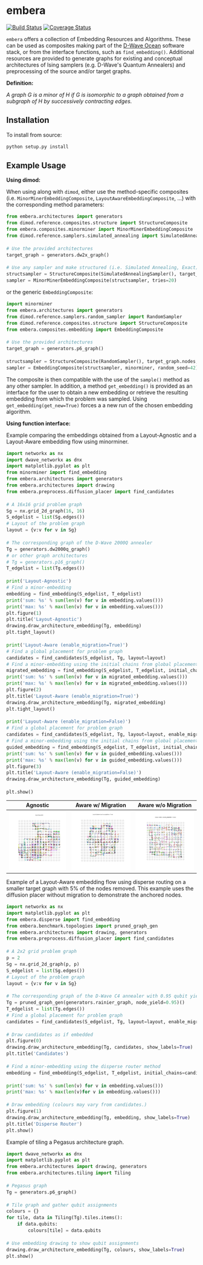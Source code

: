 embera
======

[![Build Status](https://travis-ci.org/joseppinilla/embera.svg?branch=master)](https://travis-ci.org/joseppinilla/embera)
[![Coverage Status](https://coveralls.io/repos/github/joseppinilla/embera/badge.svg?branch=master)](https://coveralls.io/github/joseppinilla/embera?branch=master)

`embera` offers a collection of Embedding Resources and Algorithms.
These can be used as composites making part of the [D-Wave
Ocean](https://ocean.dwavesys.com/) software stack, or from the
interface functions, such as `find_embedding()`. Additional resources
are provided to generate graphs for existing and conceptual
architectures of Ising samplers (e.g. D-Wave's Quantum Annealers) and
preprocessing of the source and/or target graphs.

**Definition:**

*A graph G is a minor of H if G is isomorphic to a graph obtained from a
subgraph of H by successively contracting edges.*

Installation
------------

To install from source:

``` bash
python setup.py install
```

Example Usage
-------------

**Using dimod:**

When using along with `dimod`, either use the method-specific composites
(i.e. `MinorMinerEmbeddingComposite`, `LayoutAwareEmbeddingComposite`,
...) with the corresponding method parameters:

``` python
from embera.architectures import generators
from dimod.reference.composites.structure import StructureComposite
from embera.composites.minorminer import MinorMinerEmbeddingComposite
from dimod.reference.samplers.simulated_annealing import SimulatedAnnealingSampler

# Use the provided architectures
target_graph = generators.dw2x_graph()

# Use any sampler and make structured (i.e. Simulated Annealing, Exact) or use structured sampler if available (i.e. D-Wave machine)
structsampler = StructureComposite(SimulatedAnnealingSampler(), target_graph.nodes, target_graph.edges)
sampler = MinorMinerEmbeddingComposite(structsampler, tries=20)
```

or the generic `EmbeddingComposite`:

``` python
import minorminer
from embera.architectures import generators
from dimod.reference.samplers.random_sampler import RandomSampler
from dimod.reference.composites.structure import StructureComposite
from embera.composites.embedding import EmbeddingComposite

# Use the provided architectures
target_graph = generators.p6_graph()

structsampler = StructureComposite(RandomSampler(), target_graph.nodes, target_graph.edges)
sampler = EmbeddingComposite(structsampler, minorminer, random_seed=42)
```

The composite is then compatible with the use of the `sample()` method
as any other sampler. In addition, a method `get_embedding()` is
provided as an interface for the user to obtain a new embedding or
retrieve the resulting embedding from which the problem was sampled.
Using `get_embedding(get_new=True)` forces a a new run of the chosen
embedding algorithm.

**Using function interface:**

Example comparing the embeddings obtained from a Layout-Agnostic and a
Layout-Aware embedding flow using minorminer.

``` python
import networkx as nx
import dwave_networkx as dnx
import matplotlib.pyplot as plt
from minorminer import find_embedding
from embera.architectures import generators
from embera.architectures import drawing
from embera.preprocess.diffusion_placer import find_candidates

# A 16x16 grid problem graph
Sg = nx.grid_2d_graph(16, 16)
S_edgelist = list(Sg.edges())
# Layout of the problem graph
layout = {v:v for v in Sg}

# The corresponding graph of the D-Wave 2000Q annealer
Tg = generators.dw2000q_graph()
# or other graph architectures
# Tg = generators.p16_graph()
T_edgelist = list(Tg.edges())

print('Layout-Agnostic')
# Find a minor-embedding
embedding = find_embedding(S_edgelist, T_edgelist)
print('sum: %s' % sum(len(v) for v in embedding.values()))
print('max: %s' % max(len(v) for v in embedding.values()))
plt.figure(1)
plt.title('Layout-Agnostic')
drawing.draw_architecture_embedding(Tg, embedding)
plt.tight_layout()

print('Layout-Aware (enable_migration=True)')
# Find a global placement for problem graph
candidates = find_candidates(S_edgelist, Tg, layout=layout)
# Find a minor-embedding using the initial chains from global placement
migrated_embedding = find_embedding(S_edgelist, T_edgelist, initial_chains=candidates)
print('sum: %s' % sum(len(v) for v in migrated_embedding.values()))
print('max: %s' % max(len(v) for v in migrated_embedding.values()))
plt.figure(2)
plt.title('Layout-Aware (enable_migration=True)')
drawing.draw_architecture_embedding(Tg, migrated_embedding)
plt.tight_layout()

print('Layout-Aware (enable_migration=False)')
# Find a global placement for problem graph
candidates = find_candidates(S_edgelist, Tg, layout=layout, enable_migration=False)
# Find a minor-embedding using the initial chains from global placement
guided_embedding = find_embedding(S_edgelist, T_edgelist, initial_chains=candidates)
print('sum: %s' % sum(len(v) for v in guided_embedding.values()))
print('max: %s' % max(len(v) for v in guided_embedding.values()))
plt.figure(3)
plt.title('Layout-Aware (enable_migration=False)')
drawing.draw_architecture_embedding(Tg, guided_embedding)

plt.show()
```


| Agnostic | Aware w/ Migration | Aware w/o Migration |
:----------:|:--------------:|:-----:|
| ![](/docs/layout_agnostic.png)| ![](/docs/layout_aware_enable_migration.png)|![](/docs/layout_aware_disable_migration.png)|

Example of a Layout-Aware embedding flow using disperse routing on a
smaller target graph with 5% of the nodes removed. This example uses the
diffusion placer without migration to demonstrate the anchored nodes.

``` python
import networkx as nx
import matplotlib.pyplot as plt
from embera.disperse import find_embedding
from embera.benchmark.topologies import pruned_graph_gen
from embera.architectures import drawing, generators
from embera.preprocess.diffusion_placer import find_candidates

# A 2x2 grid problem graph
p = 2
Sg = nx.grid_2d_graph(p, p)
S_edgelist = list(Sg.edges())
# Layout of the problem graph
layout = {v:v for v in Sg}

# The corresponding graph of the D-Wave C4 annealer with 0.95 qubit yield
Tg = pruned_graph_gen(generators.rainier_graph, node_yield=0.95)()
T_edgelist = list(Tg.edges())
# Find a global placement for problem graph
candidates = find_candidates(S_edgelist, Tg, layout=layout, enable_migration=False)

# Draw candidates as if embedded
plt.figure(0)
drawing.draw_architecture_embedding(Tg, candidates, show_labels=True)
plt.title('Candidates')

# Find a minor-embedding using the disperse router method
embedding = find_embedding(S_edgelist, T_edgelist, initial_chains=candidates)

print('sum: %s' % sum(len(v) for v in embedding.values()))
print('max: %s' % max(len(v)for v in embedding.values()))

# Draw embedding (colours may vary from candidates.)
plt.figure(1)
drawing.draw_architecture_embedding(Tg, embedding, show_labels=True)
plt.title('Disperse Router')
plt.show()
```

Example of tiling a Pegasus architecture graph.

``` python
import dwave_networkx as dnx
import matplotlib.pyplot as plt
from embera.architectures import drawing, generators
from embera.architectures.tiling import Tiling

# Pegasus graph
Tg = generators.p6_graph()

# Tile graph and gather qubit assignments
colours = {}
for tile, data in Tiling(Tg).tiles.items():
    if data.qubits:
        colours[tile] = data.qubits

# Use embedding drawing to show qubit assignments
drawing.draw_architecture_embedding(Tg, colours, show_labels=True)
plt.show()
```
